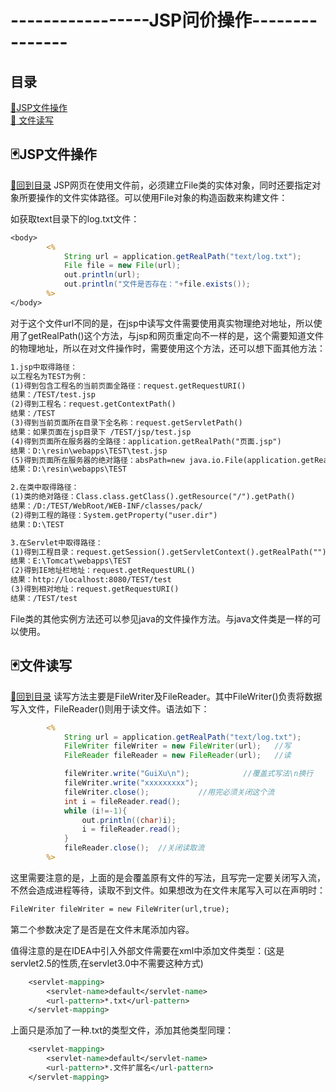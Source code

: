 # -----------------JSP问价操作---------------
## 目录
<a href="#p1">:dart:JSP文件操作</a><br>
<a href="#p2">:dart: 文件读写</a><br>

<p id="p1"></p>

## :black_joker:JSP文件操作
<a href="#title">:flower_playing_cards:回到目录</a>
JSP网页在使用文件前，必须建立File类的实体对象，同时还要指定对象所要操作的文件实体路径。可以使用File对象的构造函数来构建文件：

如获取text目录下的log.txt文件：
```JSP
<body>
        <%
            String url = application.getRealPath("text/log.txt");
            File file = new File(url);
            out.println(url);
            out.println("文件是否存在："+file.exists());
        %>
</body>
```
对于这个文件url不同的是，在jsp中读写文件需要使用真实物理绝对地址，所以使用了getRealPath()这个方法，与jsp和网页重定向不一样的是，这个需要知道文件的物理地址，所以在对文件操作时，需要使用这个方法，还可以想下面其他方法：
```JSP
1.jsp中取得路径：
以工程名为TEST为例：
(1)得到包含工程名的当前页面全路径：request.getRequestURI()
结果：/TEST/test.jsp
(2)得到工程名：request.getContextPath()
结果：/TEST
(3)得到当前页面所在目录下全名称：request.getServletPath()
结果：如果页面在jsp目录下 /TEST/jsp/test.jsp
(4)得到页面所在服务器的全路径：application.getRealPath("页面.jsp")
结果：D:\resin\webapps\TEST\test.jsp
(5)得到页面所在服务器的绝对路径：absPath=new java.io.File(application.getRealPath(request.getRequestURI())).getParent();
结果：D:\resin\webapps\TEST

2.在类中取得路径：
(1)类的绝对路径：Class.class.getClass().getResource("/").getPath()
结果：/D:/TEST/WebRoot/WEB-INF/classes/pack/
(2)得到工程的路径：System.getProperty("user.dir")
结果：D:\TEST

3.在Servlet中取得路径：
(1)得到工程目录：request.getSession().getServletContext().getRealPath("") 参数可具体到包名。
结果：E:\Tomcat\webapps\TEST
(2)得到IE地址栏地址：request.getRequestURL()
结果：http://localhost:8080/TEST/test
(3)得到相对地址：request.getRequestURI()
结果：/TEST/test
```
File类的其他实例方法还可以参见java的文件操作方法。与java文件类是一样的可以使用。
<p id="p2"></p>

## :black_joker:文件读写
<a href="#title">:flower_playing_cards:回到目录</a>
读写方法主要是FileWriter及FileReader。其中FileWriter()负责将数据写入文件，FileReader()则用于读文件。语法如下：
```JSP
        <%
            String url = application.getRealPath("text/log.txt");
            FileWriter fileWriter = new FileWriter(url);   //写
            FileReader fileReader = new FileReader(url);   //读

            fileWriter.write("GuiXu\n");            //覆盖式写法\n换行
            fileWriter.write("xxxxxxxxx");           
            fileWriter.close();           //用完必须关闭这个流
            int i = fileReader.read();
            while (i!=-1){
                out.println((char)i);
                i = fileReader.read();
            }
            fileReader.close();  //关闭读取流
        %>
```
这里需要注意的是，上面的是会覆盖原有文件的写法，且写完一定要关闭写入流，不然会造成进程等待，读取不到文件。如果想改为在文件末尾写入可以在声明时：
```JSP
FileWriter fileWriter = new FileWriter(url,true);
```
第二个参数决定了是否是在文件末尾添加内容。

值得注意的是在IDEA中引入外部文件需要在xml中添加文件类型：(这是servlet2.5的性质,在servlet3.0中不需要这种方式)
```JSP
    <servlet-mapping>
        <servlet-name>default</servlet-name>
        <url-pattern>*.txt</url-pattern>
    </servlet-mapping>
```
上面只是添加了一种.txt的类型文件，添加其他类型同理：
```JSP
    <servlet-mapping>
        <servlet-name>default</servlet-name>
        <url-pattern>*.文件扩展名</url-pattern>
    </servlet-mapping>
 ```

